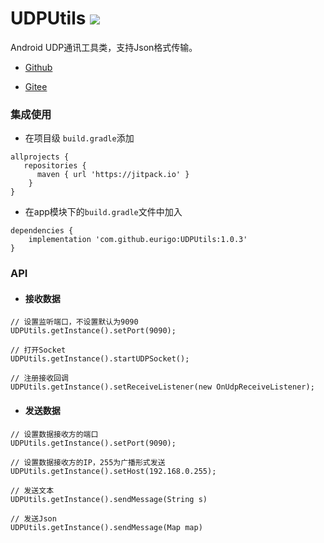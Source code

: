 # UDPUtils [![](https://jitpack.io/v/eurigo/UDPUtils.svg)](https://jitpack.io/#eurigo/UDPUtils)
Android UDP通讯工具类，支持Json格式传输。

+ [Github](https://github.com/eurigo/UDPUtils)

+ [Gitee](https://gitee.com/Eurigo/UDPUtils)

### 集成使用

+ 在项目级 `build.gradle`添加

```
allprojects {
   repositories {
      maven { url 'https://jitpack.io' }
	}
}
```
  
+ 在app模块下的`build.gradle`文件中加入
```
dependencies {
    implementation 'com.github.eurigo:UDPUtils:1.0.3'
}
```

### API
+ #### 接收数据
```
// 设置监听端口，不设置默认为9090
UDPUtils.getInstance().setPort(9090);

// 打开Socket
UDPUtils.getInstance().startUDPSocket();

// 注册接收回调
UDPUtils.getInstance().setReceiveListener(new OnUdpReceiveListener);
```
+ #### 发送数据
```
// 设置数据接收方的端口
UDPUtils.getInstance().setPort(9090);

// 设置数据接收方的IP，255为广播形式发送
UDPUtils.getInstance().setHost(192.168.0.255);

// 发送文本
UDPUtils.getInstance().sendMessage(String s)

// 发送Json
UDPUtils.getInstance().sendMessage(Map map)
```
